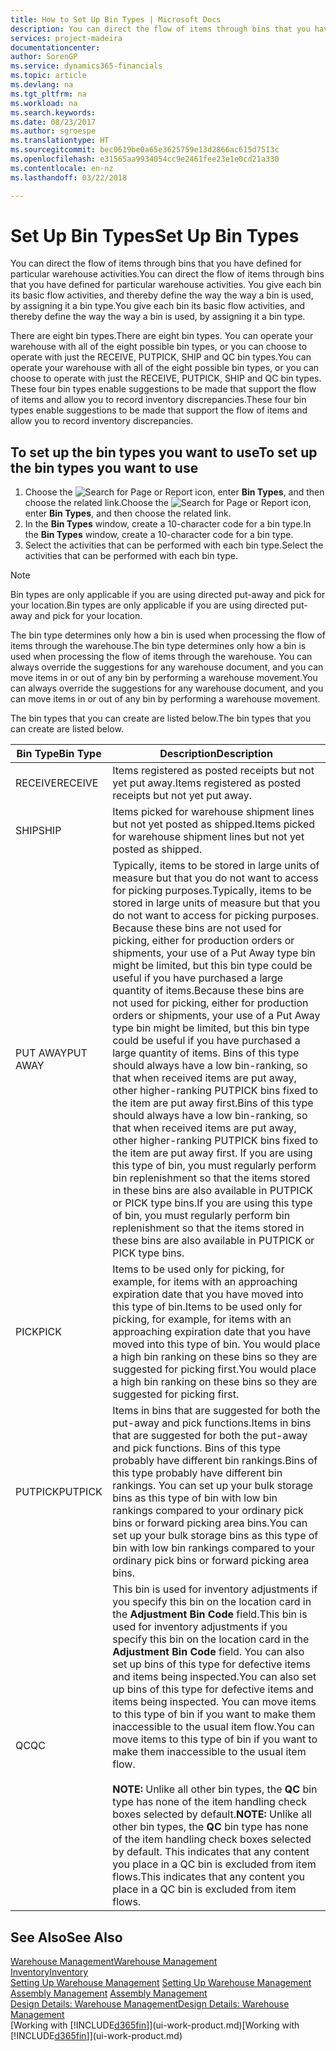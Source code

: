 ```yaml
---
title: How to Set Up Bin Types | Microsoft Docs
description: You can direct the flow of items through bins that you have defined for particular warehouse activities. You give each bin its basic flow activities, and thereby define the way the way a bin is used, by assigning it a bin type.
services: project-madeira
documentationcenter: 
author: SorenGP
ms.service: dynamics365-financials
ms.topic: article
ms.devlang: na
ms.tgt_pltfrm: na
ms.workload: na
ms.search.keywords: 
ms.date: 08/23/2017
ms.author: sgroespe
ms.translationtype: HT
ms.sourcegitcommit: bec0619be0a65e3625759e13d2866ac615d7513c
ms.openlocfilehash: e31565aa9934054cc9e2461fee23e1e0cd21a330
ms.contentlocale: en-nz
ms.lasthandoff: 03/22/2018

---
```

# <a name="set-up-bin-types"></a><span data-ttu-id="66bee-104">Set Up Bin Types</span><span class="sxs-lookup"><span data-stu-id="66bee-104">Set Up Bin Types</span></span>
<span data-ttu-id="66bee-105">You can direct the flow of items through bins that you have defined for particular warehouse activities.</span><span class="sxs-lookup"><span data-stu-id="66bee-105">You can direct the flow of items through bins that you have defined for particular warehouse activities.</span></span> <span data-ttu-id="66bee-106">You give each bin its basic flow activities, and thereby define the way the way a bin is used, by assigning it a bin type.</span><span class="sxs-lookup"><span data-stu-id="66bee-106">You give each bin its basic flow activities, and thereby define the way the way a bin is used, by assigning it a bin type.</span></span>  

<span data-ttu-id="66bee-107">There are eight bin types.</span><span class="sxs-lookup"><span data-stu-id="66bee-107">There are eight bin types.</span></span> <span data-ttu-id="66bee-108">You can operate your warehouse with all of the eight possible bin types, or you can choose to operate with just the RECEIVE, PUTPICK, SHIP and QC bin types.</span><span class="sxs-lookup"><span data-stu-id="66bee-108">You can operate your warehouse with all of the eight possible bin types, or you can choose to operate with just the RECEIVE, PUTPICK, SHIP and QC bin types.</span></span> <span data-ttu-id="66bee-109">These four bin types enable suggestions to be made that support the flow of items and allow you to record inventory discrepancies.</span><span class="sxs-lookup"><span data-stu-id="66bee-109">These four bin types enable suggestions to be made that support the flow of items and allow you to record inventory discrepancies.</span></span>  

## <a name="to-set-up-the-bin-types-you-want-to-use"></a><span data-ttu-id="66bee-110">To set up the bin types you want to use</span><span class="sxs-lookup"><span data-stu-id="66bee-110">To set up the bin types you want to use</span></span>  
1.  <span data-ttu-id="66bee-111">Choose the ![Search for Page or Report](media/ui-search/search_small.png "Search for Page or Report icon") icon, enter **Bin Types**, and then choose the related link.</span><span class="sxs-lookup"><span data-stu-id="66bee-111">Choose the ![Search for Page or Report](media/ui-search/search_small.png "Search for Page or Report icon") icon, enter **Bin Types**, and then choose the related link.</span></span>  
2.  <span data-ttu-id="66bee-112">In the **Bin Types** window, create a 10-character code for a bin type.</span><span class="sxs-lookup"><span data-stu-id="66bee-112">In the **Bin Types** window, create a 10-character code for a bin type.</span></span>  
3.  <span data-ttu-id="66bee-113">Select the activities that can be performed with each bin type.</span><span class="sxs-lookup"><span data-stu-id="66bee-113">Select the activities that can be performed with each bin type.</span></span>  

> [!NOTE]  
>  <span data-ttu-id="66bee-114">Bin types are only applicable if you are using directed put-away and pick for your location.</span><span class="sxs-lookup"><span data-stu-id="66bee-114">Bin types are only applicable if you are using directed put-away and pick for your location.</span></span>  

<span data-ttu-id="66bee-115">The bin type determines only how a bin is used when processing the flow of items through the warehouse.</span><span class="sxs-lookup"><span data-stu-id="66bee-115">The bin type determines only how a bin is used when processing the flow of items through the warehouse.</span></span> <span data-ttu-id="66bee-116">You can always override the suggestions for any warehouse document, and you can move items in or out of any bin by performing a warehouse movement.</span><span class="sxs-lookup"><span data-stu-id="66bee-116">You can always override the suggestions for any warehouse document, and you can move items in or out of any bin by performing a warehouse movement.</span></span>  

<span data-ttu-id="66bee-117">The bin types that you can create are listed below.</span><span class="sxs-lookup"><span data-stu-id="66bee-117">The bin types that you can create are listed below.</span></span>  

|<span data-ttu-id="66bee-118">Bin Type</span><span class="sxs-lookup"><span data-stu-id="66bee-118">Bin Type</span></span>|<span data-ttu-id="66bee-119">Description</span><span class="sxs-lookup"><span data-stu-id="66bee-119">Description</span></span>|  
|------------------|---------------------------------------|  
|<span data-ttu-id="66bee-120">RECEIVE</span><span class="sxs-lookup"><span data-stu-id="66bee-120">RECEIVE</span></span>|<span data-ttu-id="66bee-121">Items registered as posted receipts but not yet put away.</span><span class="sxs-lookup"><span data-stu-id="66bee-121">Items registered as posted receipts but not yet put away.</span></span>|  
|<span data-ttu-id="66bee-122">SHIP</span><span class="sxs-lookup"><span data-stu-id="66bee-122">SHIP</span></span>|<span data-ttu-id="66bee-123">Items picked for warehouse shipment lines but not yet posted as shipped.</span><span class="sxs-lookup"><span data-stu-id="66bee-123">Items picked for warehouse shipment lines but not yet posted as shipped.</span></span>|  
|<span data-ttu-id="66bee-124">PUT AWAY</span><span class="sxs-lookup"><span data-stu-id="66bee-124">PUT AWAY</span></span>|<span data-ttu-id="66bee-125">Typically, items to be stored in large units of measure but that you do not want to access for picking purposes.</span><span class="sxs-lookup"><span data-stu-id="66bee-125">Typically, items to be stored in large units of measure but that you do not want to access for picking purposes.</span></span> <span data-ttu-id="66bee-126">Because these bins are not used for picking, either for production orders or shipments, your use of a Put Away type bin might be limited, but this bin type could be useful if you have purchased a large quantity of items.</span><span class="sxs-lookup"><span data-stu-id="66bee-126">Because these bins are not used for picking, either for production orders or shipments, your use of a Put Away type bin might be limited, but this bin type could be useful if you have purchased a large quantity of items.</span></span> <span data-ttu-id="66bee-127">Bins of this type should always have a low bin-ranking, so that when received items are put away, other higher-ranking PUTPICK bins fixed to the item are put away first.</span><span class="sxs-lookup"><span data-stu-id="66bee-127">Bins of this type should always have a low bin-ranking, so that when received items are put away, other higher-ranking PUTPICK bins fixed to the item are put away first.</span></span> <span data-ttu-id="66bee-128">If you are using this type of bin, you must regularly perform bin replenishment so that the items stored in these bins are also available in PUTPICK or PICK type bins.</span><span class="sxs-lookup"><span data-stu-id="66bee-128">If you are using this type of bin, you must regularly perform bin replenishment so that the items stored in these bins are also available in PUTPICK or PICK type bins.</span></span>|  
|<span data-ttu-id="66bee-129">PICK</span><span class="sxs-lookup"><span data-stu-id="66bee-129">PICK</span></span>|<span data-ttu-id="66bee-130">Items to be used only for picking, for example, for items with an approaching expiration date that you have moved into this type of bin.</span><span class="sxs-lookup"><span data-stu-id="66bee-130">Items to be used only for picking, for example, for items with an approaching expiration date that you have moved into this type of bin.</span></span> <span data-ttu-id="66bee-131">You would place a high bin ranking on these bins so they are suggested for picking first.</span><span class="sxs-lookup"><span data-stu-id="66bee-131">You would place a high bin ranking on these bins so they are suggested for picking first.</span></span>|  
|<span data-ttu-id="66bee-132">PUTPICK</span><span class="sxs-lookup"><span data-stu-id="66bee-132">PUTPICK</span></span>|<span data-ttu-id="66bee-133">Items in bins that are suggested for both the put-away and pick functions.</span><span class="sxs-lookup"><span data-stu-id="66bee-133">Items in bins that are suggested for both the put-away and pick functions.</span></span> <span data-ttu-id="66bee-134">Bins of this type probably have different bin rankings.</span><span class="sxs-lookup"><span data-stu-id="66bee-134">Bins of this type probably have different bin rankings.</span></span> <span data-ttu-id="66bee-135">You can set up your bulk storage bins as this type of bin with low bin rankings compared to your ordinary pick bins or forward picking area bins.</span><span class="sxs-lookup"><span data-stu-id="66bee-135">You can set up your bulk storage bins as this type of bin with low bin rankings compared to your ordinary pick bins or forward picking area bins.</span></span>|  
|<span data-ttu-id="66bee-136">QC</span><span class="sxs-lookup"><span data-stu-id="66bee-136">QC</span></span>|<span data-ttu-id="66bee-137">This bin is used for inventory adjustments if you specify this bin on the location card in the **Adjustment Bin Code** field.</span><span class="sxs-lookup"><span data-stu-id="66bee-137">This bin is used for inventory adjustments if you specify this bin on the location card in the **Adjustment Bin Code** field.</span></span> <span data-ttu-id="66bee-138">You can also set up bins of this type for defective items and items being inspected.</span><span class="sxs-lookup"><span data-stu-id="66bee-138">You can also set up bins of this type for defective items and items being inspected.</span></span> <span data-ttu-id="66bee-139">You can move items to this type of bin if you want to make them inaccessible to the usual item flow.</span><span class="sxs-lookup"><span data-stu-id="66bee-139">You can move items to this type of bin if you want to make them inaccessible to the usual item flow.</span></span><br /><br /> <span data-ttu-id="66bee-140">**NOTE:** Unlike all other bin types, the **QC** bin type has none of the item handling check boxes selected by default.</span><span class="sxs-lookup"><span data-stu-id="66bee-140">**NOTE:** Unlike all other bin types, the **QC** bin type has none of the item handling check boxes selected by default.</span></span> <span data-ttu-id="66bee-141">This indicates that any content you place in a QC bin is excluded from item flows.</span><span class="sxs-lookup"><span data-stu-id="66bee-141">This indicates that any content you place in a QC bin is excluded from item flows.</span></span>|  

## <a name="see-also"></a><span data-ttu-id="66bee-142">See Also</span><span class="sxs-lookup"><span data-stu-id="66bee-142">See Also</span></span>
[<span data-ttu-id="66bee-143">Warehouse Management</span><span class="sxs-lookup"><span data-stu-id="66bee-143">Warehouse Management</span></span>](warehouse-manage-warehouse.md)  
[<span data-ttu-id="66bee-144">Inventory</span><span class="sxs-lookup"><span data-stu-id="66bee-144">Inventory</span></span>](inventory-manage-inventory.md)  
<span data-ttu-id="66bee-145">[Setting Up Warehouse Management](warehouse-setup-warehouse.md)   </span><span class="sxs-lookup"><span data-stu-id="66bee-145">[Setting Up Warehouse Management](warehouse-setup-warehouse.md)   </span></span>  
<span data-ttu-id="66bee-146">[Assembly Management](assembly-assemble-items.md)  </span><span class="sxs-lookup"><span data-stu-id="66bee-146">[Assembly Management](assembly-assemble-items.md)  </span></span>  
[<span data-ttu-id="66bee-147">Design Details: Warehouse Management</span><span class="sxs-lookup"><span data-stu-id="66bee-147">Design Details: Warehouse Management</span></span>](design-details-warehouse-management.md)  
<span data-ttu-id="66bee-148">[Working with [!INCLUDE[d365fin](includes/d365fin_md.md)]](ui-work-product.md)</span><span class="sxs-lookup"><span data-stu-id="66bee-148">[Working with [!INCLUDE[d365fin](includes/d365fin_md.md)]](ui-work-product.md)</span></span>

